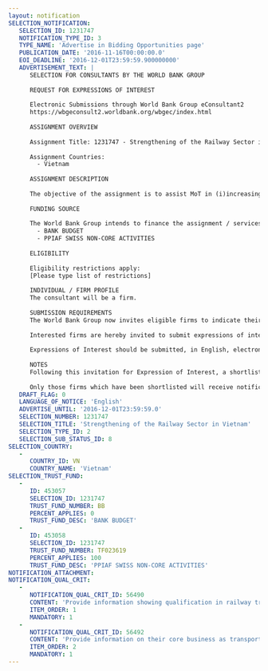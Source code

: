 ```yaml
---
layout: notification
SELECTION_NOTIFICATION: 
   SELECTION_ID: 1231747
   NOTIFICATION_TYPE_ID: 3
   TYPE_NAME: 'Advertise in Bidding Opportunities page'
   PUBLICATION_DATE: '2016-11-16T00:00:00.0'
   EOI_DEADLINE: '2016-12-01T23:59:59.900000000'
   ADVERTISEMENT_TEXT: |
      SELECTION FOR CONSULTANTS BY THE WORLD BANK GROUP
      
      REQUEST FOR EXPRESSIONS OF INTEREST
      
      Electronic Submissions through World Bank Group eConsultant2
      https://wbgeconsult2.worldbank.org/wbgec/index.html
      
      ASSIGNMENT OVERVIEW
      
      Assignment Title: 1231747 - Strengthening of the Railway Sector in Vietnam
      
      Assignment Countries:
        - Vietnam
      
      ASSIGNMENT DESCRIPTION
      
      The objective of the assignment is to assist MoT in (i)increasing Private Sector Participation (PSP) in the railway sector through sample concessional and PSP cooperation agreements, built-leasing-transfer schemes and methodology to selection of private investors (service contracts, management contracts, subcontracts or leasing, BOT and similar agreements..etc) (ii) analyzing resilience of railway and linkages with climate change through the review current technical standards, guidelines and planning tools for the railway sector vis a vis climate change adaption and disaster risk management and advise on improvements and (vii) preparing a road map for railway project pipeline through a railway sector market analysis, preliminary concepts/screening notes for project interventions and financing, and network condition analysis
      
      FUNDING SOURCE
      
      The World Bank Group intends to finance the assignment / services described below under the following:
        - BANK BUDGET
        - PPIAF SWISS NON-CORE ACTIVITIES
      
      ELIGIBILITY
      
      Eligibility restrictions apply:
      [Please type list of restrictions]
      
      INDIVIDUAL / FIRM PROFILE
      The consultant will be a firm. 
      
      SUBMISSION REQUIREMENTS
      The World Bank Group now invites eligible firms to indicate their interest in providing the services.  Interested firms must provide information indicating that they are qualified to perform the services (brochures, description of similar assignments, experience in similar conditions, availability of appropriate skills among staff, etc. for firms; CV and cover letter for individuals).  Please note that the total size of all attachments should be less than 5MB.  Consultants may associate to enhance their qualifications.
      
      Interested firms are hereby invited to submit expressions of interest.
      
      Expressions of Interest should be submitted, in English, electronically through World Bank Group eConsultant2 (https://wbgeconsult2.worldbank.org/wbgec/index.html)
      
      NOTES
      Following this invitation for Expression of Interest, a shortlist of qualified firms will be formally invited to submit proposals. Shortlisting and selection will be subject to the availability of funding.
      
      Only those firms which have been shortlisted will receive notification. No debrief will be provided to firms which have not been shortlisted.
   DRAFT_FLAG: 0
   LANGUAGE_OF_NOTICE: 'English'
   ADVERTISE_UNTIL: '2016-12-01T23:59:59.0'
   SELECTION_NUMBER: 1231747
   SELECTION_TITLE: 'Strengthening of the Railway Sector in Vietnam'
   SELECTION_TYPE_ID: 2
   SELECTION_SUB_STATUS_ID: 8
SELECTION_COUNTRY: 
   - 
      COUNTRY_ID: VN
      COUNTRY_NAME: 'Vietnam'
SELECTION_TRUST_FUND: 
   - 
      ID: 453057
      SELECTION_ID: 1231747
      TRUST_FUND_NUMBER: BB
      PERCENT_APPLIES: 0
      TRUST_FUND_DESC: 'BANK BUDGET'
   - 
      ID: 453058
      SELECTION_ID: 1231747
      TRUST_FUND_NUMBER: TF023619
      PERCENT_APPLIES: 100
      TRUST_FUND_DESC: 'PPIAF SWISS NON-CORE ACTIVITIES'
NOTIFICATION_ATTACHMENT: 
NOTIFICATION_QUAL_CRIT: 
   - 
      NOTIFICATION_QUAL_CRIT_ID: 56490
      CONTENT: 'Provide information showing qualification in railway transport infrastructure, strategy and operations'
      ITEM_ORDER: 1
      MANDATORY: 1
   - 
      NOTIFICATION_QUAL_CRIT_ID: 56492
      CONTENT: 'Provide information on their core business as transport and showing 10 years in business.'
      ITEM_ORDER: 2
      MANDATORY: 1
---
```

